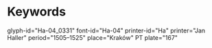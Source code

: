# Keywords
glyph-id="Ha-04_0331"
font-id="Ha-04"
printer-id="Ha"
printer="Jan Haller"
period="1505–1525"
place="Kraków"
PT plate="167"
